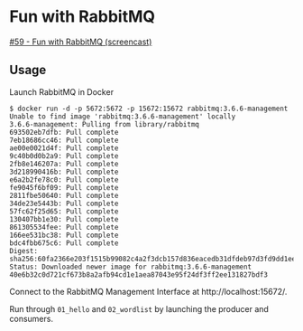 # Fun with RabbitMQ

[#59 - Fun with RabbitMQ (screencast)](https://sysadmincasts.com/episodes/59-fun-with-rabbitmq)

## Usage

Launch RabbitMQ in Docker

```
$ docker run -d -p 5672:5672 -p 15672:15672 rabbitmq:3.6.6-management
Unable to find image 'rabbitmq:3.6.6-management' locally
3.6.6-management: Pulling from library/rabbitmq
693502eb7dfb: Pull complete
7eb18686cc46: Pull complete
ae00e0021d4f: Pull complete
9c40b0d0b2a9: Pull complete
2fb8e146207a: Pull complete
3d218990416b: Pull complete
e6a2b2fe78c0: Pull complete
fe9045f6bf09: Pull complete
2811fbe50640: Pull complete
34de23e5443b: Pull complete
57fc62f25d65: Pull complete
130407bb1e30: Pull complete
861305534fee: Pull complete
166ee531bc38: Pull complete
bdc4fbb675c6: Pull complete
Digest: sha256:60fa2366e203f1515b99082c4a2f3dcb157d836eacedb31dfdeb97d3fd9dd1ee
Status: Downloaded newer image for rabbitmq:3.6.6-management
40e6b32c0d721cf673b8a2afb94cd1e1aea87043e95f24df3ff2ee131827bdf3
```

Connect to the RabbitMQ Management Interface at http://localhost:15672/.

Run through `01_hello` and `02_wordlist` by launching the producer and consumers.
